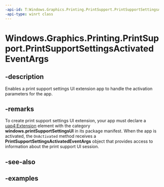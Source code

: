 ```yaml
---
-api-id: T:Windows.Graphics.Printing.PrintSupport.PrintSupportSettingsActivatedEventArgs
-api-type: winrt class
---
```


# Windows.Graphics.Printing.PrintSupport.PrintSupportSettingsActivatedEventArgs

<!--
public sealed class PrintSupportSettingsActivatedEventArgs : Windows.ApplicationModel.Activation.IActivatedEventArgsWithUser
-->


## -description

Enables a print support settings UI extension app to handle the activation parameters for the app.

## -remarks

To create print support settings UI extension, your app must declare a [uap4:Extension](/uwp/schemas/appxpackage/uapmanifestschema/element-uap4-extension) element with the category **windows.printSupportSettingsUI** in its package manifest. When the app is activated, the `OnActivated` method receives a **PrintSupportSettingsActivatedEventArgs** object that provides access to information about the print support UI session.

## -see-also

## -examples


